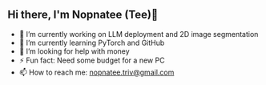 ## Hi there, I'm Nopnatee (Tee)👋

- 🔭 I’m currently working on LLM deployment and 2D image segmentation
- 🌱 I’m currently learning PyTorch and GitHub
- 🤔 I’m looking for help with money
- ⚡ Fun fact: Need some budget for a new PC
- 📫 How to reach me: nopnatee.triv@gmail.com
